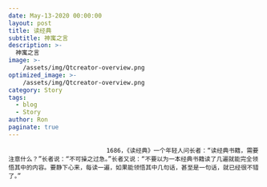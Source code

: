 ```yaml
---
date: May-13-2020 00:00:00
layout: post
title: 读经典
subtitle: 神寓之言
description: >-
  神寓之言
image: >-
    /assets/img/Qtcreator-overview.png
optimized_image: >-
    /assets/img/Qtcreator-overview.png
category: Story
tags:
  - blog
  - Story
author: Ron
paginate: true
---
```


							　　1686，《读经典》一个年轻人问长者：“读经典书籍，需要注意什么？”长者说：“不可操之过急。”长者又说：“不要以为一本经典书籍读了几遍就能完全领悟其中的内容。要静下心来，每读一遍，如果能领悟其中几句话，甚至是一句话，就已经很不错了。”
							
							
						